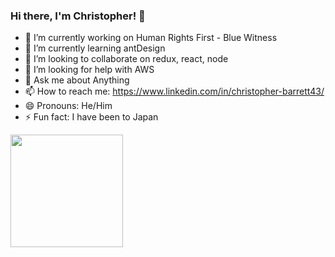 ### Hi there, I'm Christopher! 👋


- 🔭 I’m currently working on  Human Rights First - Blue Witness
- 🌱 I’m currently learning  antDesign
- 👯 I’m looking to collaborate on  redux, react, node
- 🤔 I’m looking for help with  AWS
- 💬 Ask me about  Anything
- 📫 How to reach me:  https://www.linkedin.com/in/christopher-barrett43/
- 😄 Pronouns:  He/Him
- ⚡ Fun fact:  I have been to Japan

<a href="https://github.com/Christopher-Barrett">
  <img height="180em" src="https://github-readme-stats.vercel.app/api?username=Christopher-Barrett&theme=buefy&show_icons=true" />
  
</a>

